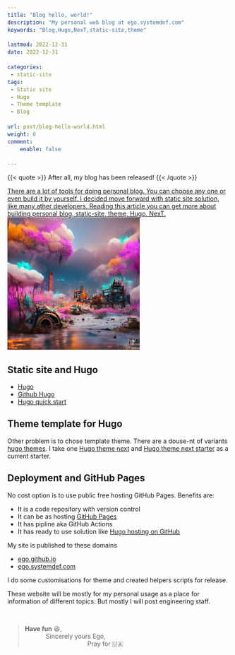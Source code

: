 ```yaml
---
title: "Blog hello, world!"
description: "My personal web blog at ego.systemdef.com"
keywords: "Blog,Hugo,NexT,static-site,theme"

lastmod: 2022-12-31
date: 2022-12-31

categories:
 - static-site
tags:
 - Static site
 - Hugo
 - Theme template
 - Blog

url: post/blog-hello-world.html
weight: 0
comment:
    enable: false

---
```


{{< quote >}}
After all, my blog has been released!
{{< /quote >}}

<a href="/post/blog-hello-world.html">
There are a lot of tools for doing personal blog.
You can choose any one or even build it by yourself.
I decided move forward with static site solution, like many ather developers.
Reading this article you can get more about building personal blog, static-site, theme, Hugo, NexT.
<a/>

[//]: # (Fix JS error about post-comments)
<pre class="post-comments" style="display:none"></pre>
<img src="/images/post/hello-world.jpg" alt="My personal web blog at ego.systemdef.com" width="300"/>


<!--more-->


## Static site and Hugo

  * [Hugo](https://gohugo.io)
  * [Github Hugo](https://github.com/gohugoio/hugo)
  * [Hugo quick start](https://gohugo.io/getting-started/quick-start/)

## Theme template for Hugo
Other problem is to chose template theme.
There are a douse-nt of variants [hugo themes](https://themes.gohugo.io).
I take one [Hugo theme next](https://github.com/hugo-next/hugo-theme-next)
and [Hugo theme next starter](https://github.com/hugo-next/hugo-theme-next-starter) as a current starter.


## Deployment and GitHub Pages
No cost option is to use public free hosting GitHub Pages.
Benefits are:
* It is a code repository with version control
* It can be as hosting [GitHub Pages](https://pages.github.com/)
* It has pipline aka GitHub Actions
* It has ready to use solution like [Hugo hosting on GitHub](https://gohugo.io/hosting-and-deployment/hosting-on-github/)

My site is published to these domains

* [ego.github.io](https://ego.github.io)
* [ego.systemdef.com](https://ego.systemdef.com)

I do some customisations for theme and created helpers scripts for release.

These website will be mostly for my personal usage 
as a place for information of different topics.
But mostly I will post engineering staff.

&nbsp;

> __Have fun__ :laughing:,  
> &nbsp;&nbsp;&nbsp;&nbsp;&nbsp;
> &nbsp;&nbsp;&nbsp;&nbsp;&nbsp;
> Sincerely yours Ego,
> &nbsp;&nbsp;&nbsp;&nbsp;&nbsp;\
> &nbsp;&nbsp;&nbsp;&nbsp;&nbsp;
> &nbsp;&nbsp;&nbsp;&nbsp;&nbsp;
> &nbsp;&nbsp;&nbsp;&nbsp;&nbsp;
> &nbsp;&nbsp;&nbsp;&nbsp;&nbsp;
> &nbsp;&nbsp;&nbsp;&nbsp;&nbsp;
> &nbsp;&nbsp;&nbsp;&nbsp;&nbsp;
> Pray for :ukraine:

&nbsp;\
&nbsp;
